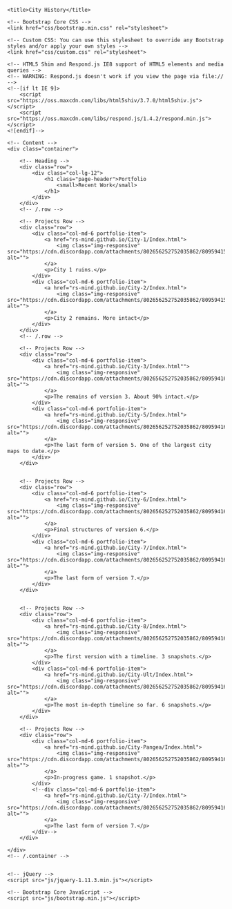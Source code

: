 <!DOCTYPE html>
<!-- Template by Quackit.com -->
<html lang="en">
<head>
    <meta charset="utf-8">
    <meta http-equiv="X-UA-Compatible" content="IE=edge">
    <meta name="viewport" content="width=device-width, initial-scale=1">
    <!-- The above 3 meta tags *must* come first in the head; any other head content must come *after* these tags -->

    <title>City History</title>

    <!-- Bootstrap Core CSS -->
    <link href="css/bootstrap.min.css" rel="stylesheet">

    <!-- Custom CSS: You can use this stylesheet to override any Bootstrap styles and/or apply your own styles -->
    <link href="css/custom.css" rel="stylesheet">

    <!-- HTML5 Shim and Respond.js IE8 support of HTML5 elements and media queries -->
    <!-- WARNING: Respond.js doesn't work if you view the page via file:// -->
    <!--[if lt IE 9]>
        <script src="https://oss.maxcdn.com/libs/html5shiv/3.7.0/html5shiv.js"></script>
        <script src="https://oss.maxcdn.com/libs/respond.js/1.4.2/respond.min.js"></script>
    <![endif]-->

</head>

<body>

    <!-- Content -->
    <div class="container">

        <!-- Heading -->
        <div class="row">
            <div class="col-lg-12">
                <h1 class="page-header">Portfolio
                    <small>Recent Work</small>
                </h1>
            </div>
        </div>
        <!-- /.row -->

        <!-- Projects Row -->
        <div class="row">
            <div class="col-md-6 portfolio-item">
                <a href="rs-mind.github.io/City-1/Index.html">
                    <img class="img-responsive" src="https://cdn.discordapp.com/attachments/802656252752035862/809594156531974145/City_1.png" alt="">
                </a>
                <p>City 1 ruins.</p>
            </div>
            <div class="col-md-6 portfolio-item">
                <a href="rs-mind.github.io/City-2/Index.html">
                    <img class="img-responsive" src="https://cdn.discordapp.com/attachments/802656252752035862/809594158352302120/City_2.png" alt="">
                </a>
                <p>City 2 remains. More intact</p>
            </div>
        </div>
        <!-- /.row -->

        <!-- Projects Row -->
        <div class="row">
            <div class="col-md-6 portfolio-item">
                <a href="rs-mind.github.io/City-3/Index.html"">
                    <img class="img-responsive" src="https://cdn.discordapp.com/attachments/802656252752035862/809594160050077726/City_3.png" alt="">
                </a>
                <p>The remains of version 3. About 90% intact.</p>
            </div>
            <div class="col-md-6 portfolio-item">
                <a href="rs-mind.github.io/City-5/Index.html">
                    <img class="img-responsive" src="https://cdn.discordapp.com/attachments/802656252752035862/809594161686249472/City_5.png" alt="">
                </a>
                <p>The last form of version 5. One of the largest city maps to date.</p>
            </div>
        </div>


        <!-- Projects Row -->
        <div class="row">
            <div class="col-md-6 portfolio-item">
                <a href="rs-mind.github.io/City-6/Index.html">
                    <img class="img-responsive" src="https://cdn.discordapp.com/attachments/802656252752035862/809594162897748018/City_6.png" alt="">
                </a>
                <p>Final structures of version 6.</p>
            </div>
            <div class="col-md-6 portfolio-item">
                <a href="rs-mind.github.io/City-7/Index.html">
                    <img class="img-responsive" src="https://cdn.discordapp.com/attachments/802656252752035862/809594163904774174/City_7.png" alt="">
                </a>
                <p>The last form of version 7.</p>
            </div>
        </div>
		
		
		<!-- Projects Row -->
        <div class="row">
            <div class="col-md-6 portfolio-item">
                <a href="rs-mind.github.io/City-8/Index.html">
                    <img class="img-responsive" src="https://cdn.discordapp.com/attachments/802656252752035862/809594165179449374/City_8.png" alt="">
                </a>
                <p>The first version with a timeline. 3 snapshots.</p>
            </div>
            <div class="col-md-6 portfolio-item">
                <a href="rs-mind.github.io/City-Ult/Index.html">
                    <img class="img-responsive" src="https://cdn.discordapp.com/attachments/802656252752035862/809594167474520104/City_Ult.png" alt="">
                </a>
                <p>The most in-depth timeline so far. 6 snapshots.</p>
            </div>
        </div>
		
		<!-- Projects Row -->
        <div class="row">
            <div class="col-md-6 portfolio-item">
                <a href="rs-mind.github.io/City-Pangea/Index.html">
                    <img class="img-responsive" src="https://cdn.discordapp.com/attachments/802656252752035862/809594166644441100/City_Pangea.png" alt="">
                </a>
                <p>In-progress game. 1 snapshot.</p>
            </div>
            <!--div class="col-md-6 portfolio-item">
                <a href="rs-mind.github.io/City-7/Index.html">
                    <img class="img-responsive" src="https://cdn.discordapp.com/attachments/802656252752035862/809594163904774174/City_7.png" alt="">
                </a>
                <p>The last form of version 7.</p>
            </div-->
        </div>

    </div>
    <!-- /.container -->

	
    <!-- jQuery -->
    <script src="js/jquery-1.11.3.min.js"></script>

    <!-- Bootstrap Core JavaScript -->
    <script src="js/bootstrap.min.js"></script>

</body>

</html>
